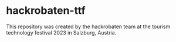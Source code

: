 # hackrobaten-ttf
This repository was created by the hackrobaten team at the tourism technology festival 2023 in Salzburg, Austria.
